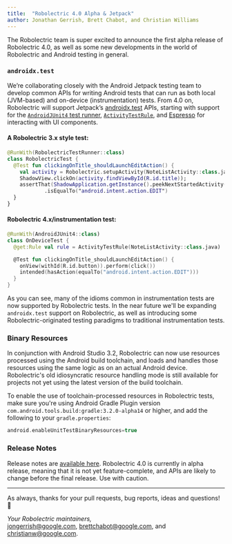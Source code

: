 ```yaml
---
title:  "Robolectric 4.0 Alpha & Jetpack"
author: Jonathan Gerrish, Brett Chabot, and Christian Williams
---
```


The Robolectric team is super excited to announce the first alpha release of Robolectric 4.0, as well as some new developments in the world of Robolectric and Android testing in general.

### `androidx.test`
We’re collaborating closely with the Android Jetpack testing team to develop common APIs for writing Android tests that can run as both local (JVM-based) and on-device (instrumentation) tests. From 4.0 on, Robolectric will support Jetpack’s [androidx.test](https://developer.android.com/training/testing/) APIs, starting with support for the [`AndroidJUnit4` test runner](https://developer.android.com/training/testing/junit-runner), [`ActivityTestRule`](https://developer.android.com/training/testing/junit-rules), and [Espresso](https://developer.android.com/training/testing/espresso/) for interacting with UI components.

#### A Robolectric 3.x style test:
```kotlin
@RunWith(RobolectricTestRunner::class)
class RobolectricTest {
  @Test fun clickingOnTitle_shouldLaunchEditAction() {
    val activity = Robolectric.setupActivity(NoteListActivity::class.java)
    ShadowView.clickOn(activity.findViewById(R.id.title));
    assertThat(ShadowApplication.getInstance().peekNextStartedActivity().action)
            .isEqualTo("android.intent.action.EDIT")
  }
}
```

#### Robolectric 4.x/instrumentation test:
```kotlin
@RunWith(AndroidJUnit4::class)
class OnDeviceTest {
  @get:Rule val rule = ActivityTestRule(NoteListActivity::class.java)

  @Test fun clickingOnTitle_shouldLaunchEditAction() {
    onView(withId(R.id.button)).perform(click())
    intended(hasAction(equalTo("android.intent.action.EDIT")))
  }
}
```

As you can see, many of the idioms common in instrumentation tests are now supported by Robolectric tests. In the near future we'll be expanding `androidx.test` support on Robolectric, as well as introducing some Robolectric-originated testing paradigms to traditional instrumentation tests.

### Binary Resources

In conjunction with Android Studio 3.2, Robolectric can now use resources processed using the Android build toolchain, and loads and handles those resources using the same logic as on an actual Android device. Robolectric's old idiosyncratic resource handling mode is still available for projects not yet using the latest version of the build toolchain.

To enable the use of toolchain-processed resources in Robolectric tests, make sure you're using Android Gradle Plugin version `com.android.tools.build:gradle:3.2.0-alpha14` or higher, and add the following to your `gradle.properties`:

```groovy
android.enableUnitTestBinaryResources=true
```

### Release Notes

Release notes are [available here](https://github.com/robolectric/robolectric/releases/tag/robolectric-4.0-alpha-1). Robolectric 4.0 is currently in alpha release, meaning that it is not yet feature-complete, and APIs are likely to change before the final release. Use with caution.

---

As always, thanks for your pull requests, bug reports, ideas and questions! &#x1f4af;

_Your Robolectric maintainers,_
<br/>
[jongerrish@google.com](mailto:jongerrish@google.com), [brettchabot@google.com](mailto:brettchabot@google.com), and [christianw@google.com](mailto:christianw@google.com).